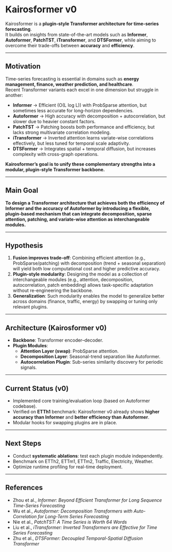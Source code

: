 # Kairosformer v0

Kairosformer is a **plugin-style Transformer architecture for time-series forecasting**.  
It builds on insights from state-of-the-art models such as **Informer**, **Autoformer**, **PatchTST**, **iTransformer**, and **DTSFormer**, while aiming to overcome their trade-offs between **accuracy** and **efficiency**.

---

## Motivation

Time-series forecasting is essential in domains such as **energy management, finance, weather prediction, and healthcare**.  
Recent Transformer variants each excel in one dimension but struggle in another:

- **Informer** → Efficient (O(L log L)) with ProbSparse attention, but sometimes less accurate for long-horizon dependencies.  
- **Autoformer** → High accuracy with decomposition + autocorrelation, but slower due to heavier constant factors.  
- **PatchTST** → Patching boosts both performance and efficiency, but lacks strong multivariate correlation modeling.  
- **iTransformer** → Inverted attention learns variate-wise correlations effectively, but less tuned for temporal scale adaptivity.  
- **DTSFormer** → Integrates spatial + temporal diffusion, but increases complexity with cross-graph operations.

**Kairosformer’s goal is to unify these complementary strengths into a modular, plugin-style Transformer backbone.**

---

## Main Goal

**To design a Transformer architecture that achieves both the efficiency of Informer and the accuracy of Autoformer by introducing a flexible, plugin-based mechanism that can integrate decomposition, sparse attention, patching, and variate-wise attention as interchangeable modules.**

---

## Hypothesis

1. **Fusion improves trade-off**: Combining efficient attention (e.g., ProbSparse/patching) with decomposition (trend + seasonal separation) will yield both low computational cost and higher predictive accuracy.  
2. **Plugin-style modularity**: Designing the model as a collection of interchangeable modules (e.g., attention, decomposition, autocorrelation, patch embedding) allows task-specific adaptation without re-engineering the backbone.  
3. **Generalization**: Such modularity enables the model to generalize better across domains (finance, traffic, energy) by swapping or tuning only relevant plugins.  

---

## Architecture (Kairosformer v0)

- **Backbone**: Transformer encoder–decoder.  
- **Plugin Modules**:
  - **Attention Layer (swap)**: ProbSparse attention.  
  - **Decomposition Layer**: Seasonal-trend separation like Autoformer.  
  - **Autocorrelation Plugin**: Sub-series similarity discovery for periodic signals.  

---

## Current Status (v0)

- Implemented core training/evaluation loop (based on Autoformer codebase).  
- Verified on **ETTh1** benchmark: Kairosformer v0 already shows **higher accuracy than Informer** and **better efficiency than Autoformer**.  
- Modular hooks for swapping plugins are in place.  

---

## Next Steps

- Conduct **systematic ablations**: test each plugin module independently.  
- Benchmark on ETTh2, ETTm1, ETTm2, Traffic, Electricity, Weather.  
- Optimize runtime profiling for real-time deployment.  

---

## References

- Zhou et al., *Informer: Beyond Efficient Transformer for Long Sequence Time-Series Forecasting*
- Wu et al., *Autoformer: Decomposition Transformers with Auto-Correlation for Long-Term Series Forecasting*
- Nie et al., *PatchTST: A Time Series is Worth 64 Words*
- Liu et al., *iTransformer: Inverted Transformers are Effective for Time Series Forecasting*
- Zhu et al., *DTSFormer: Decoupled Temporal-Spatial Diffusion Transformer*
